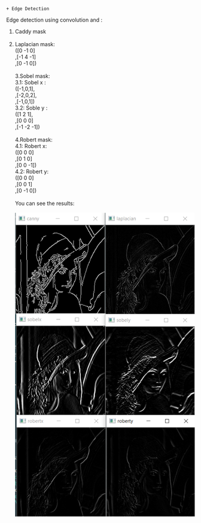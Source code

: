 ```
+ Edge Detection
```
Edge detection using convolution and :</br>
1. Caddy mask</br></br>
2. Laplacian mask:</br>
([0 -1 0]</br>
,[-1 4 -1]</br>
,[0 -1 0])</br></br>
3.Sobel mask:</br>
3.1: Sobel x :</br>
([-1,0,1],</br>
,[-2,0,2],</br>
,[-1,0,1])</br>
3.2: Soble y :</br>
([1 2 1],</br>
,[0 0 0]</br>
,[-1 -2 -1])</br></br>
4.Robert mask:</br>
4.1: Robert x:</br>
([0 0 0]</br>
,[0 1 0]</br>
,[0 0 -1])</br>
4.2: Robert y:</br>
([0 0 0]</br>
,[0 0 1]</br>
,[0 -1 0])</br></br>
You can see the results:</br></br>
![](result.PNG)
